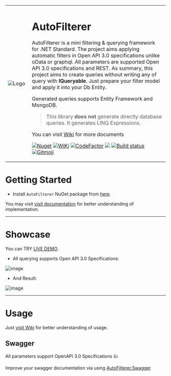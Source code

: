 <table>
<tr>
<td width="15%">

 ![Logo](https://github.com/enisn/AutoFilterer/blob/master/content/auto_filterer_icon.png?raw=true) 

</td>
<td>

 # AutoFilterer

AutoFilterer is a mini filtering & querying framework for .NET Standard. The project aims applying automatic filters in Open API 3.0 specifications unlike oData or graphql. All parameters are supported Open API 3.0 specifications and REST.
As summary, this project aims to create queries without writing any of query with **IQueryable**. Just prepare your filter model and apply it into your Db Entity.

Generated queries supports Entity Framework and MongoDB. 

> This library **does not** generate directly database queries. It generates LINQ Expressions.

You can visit [Wiki](../../wiki) for more documents

[![Nuget](https://img.shields.io/nuget/v/AutoFilterer?logo=nuget)](https://www.nuget.org/packages/AutoFilterer/)
[![WiKi](https://img.shields.io/badge/Visit-Wiki-orange)](../../wiki)
[![CodeFactor](https://www.codefactor.io/repository/github/enisn/autofilterer/badge)](https://www.codefactor.io/repository/github/enisn/autofilterer)
<a href="https://codeclimate.com/github/enisn/AutoFilterer/maintainability"><img src="https://api.codeclimate.com/v1/badges/9d3ef7b380c4257c04fd/maintainability" /></a>
[![Build status](https://ci.appveyor.com/api/projects/status/fhsry13a6k6j712w?svg=true)](https://ci.appveyor.com/project/enisn/autofilterer)
<a href="https://gitmoji.carloscuesta.me">
  <img src="https://img.shields.io/badge/gitmoji-%20😜%20😍-FFDD67.svg?style=flat-square" alt="Gitmoji">
</a>
</td>
</tr>
</table>


# Getting Started

- Install `AutoFilterer` NuGet package from [here](https://www.nuget.org/packages/AutoFilterer/).

You may visit [visit documentation](../../wiki) for better understanding of implementation.


***

# Showcase

You can TRY [LIVE DEMO](https://autofilterer-showcase.herokuapp.com/swagger/index.html#/Books/get_api_Books).

- All querying supports Open API 3.0 Specifications:

![image](https://user-images.githubusercontent.com/23705418/82128447-f9961180-97c3-11ea-87b3-452c38d9f676.png)

- And Result:

![image](https://user-images.githubusercontent.com/23705418/82128521-6ad5c480-97c4-11ea-9f78-575733c101dd.png)

***

# Usage
Just [visit Wiki](../../wiki) for better understanding of usage.

## Swagger
All parameters support OpenAPI 3.0 Specifications 👍

Improve your swagger documentation via using [AutoFilterer.Swagger](https://github.com/enisn/AutoFilterer/tree/master/src/AutoFilterer.Swagger)
